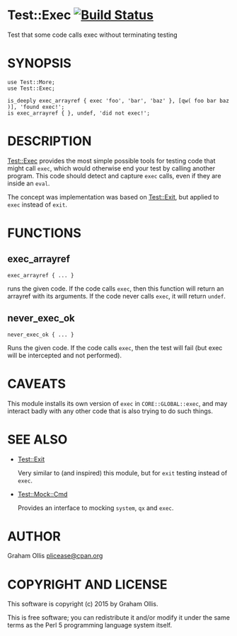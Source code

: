 # Test::Exec [![Build Status](https://secure.travis-ci.org/plicease/Test-Exec.png)](http://travis-ci.org/plicease/Test-Exec)

Test that some code calls exec without terminating testing

# SYNOPSIS

    use Test::More;
    use Test::Exec;
    
    is_deeply exec_arrayref { exec 'foo', 'bar', 'baz' }, [qw( foo bar baz )], 'found exec!';
    is exec_arrayref { }, undef, 'did not exec!';

# DESCRIPTION

[Test::Exec](https://metacpan.org/pod/Test::Exec) provides the most simple possible tools for testing code that might call `exec`, which
would otherwise end your test by calling another program.  This code should detect and capture `exec`
calls, even if they are inside an `eval`.

The concept was implementation was based on [Test::Exit](https://metacpan.org/pod/Test::Exit), but applied to `exec` instead of `exit`.

# FUNCTIONS

## exec\_arrayref

    exec_arrayref { ... }

runs the given code.  If the code calls `exec`, then this function will return an arrayref with its
arguments.  If the code never calls `exec`, it will return `undef`.

## never\_exec\_ok

    never_exec_ok { ... }

Runs the given code.  If the code calls `exec`, then the test will fail (but exec will be intercepted
and not performed).

# CAVEATS

This module installs its own version of `exec` in `CORE::GLOBAL::exec`,
and may interact badly with any other code that is also trying to do
such things.

# SEE ALSO

- [Test::Exit](https://metacpan.org/pod/Test::Exit)

    Very similar to (and inspired) this module, but for `exit` testing instead of `exec`.

- [Test::Mock::Cmd](https://metacpan.org/pod/Test::Mock::Cmd)

    Provides an interface to mocking `system`, `qx` and `exec`.

# AUTHOR

Graham Ollis <plicease@cpan.org>

# COPYRIGHT AND LICENSE

This software is copyright (c) 2015 by Graham Ollis.

This is free software; you can redistribute it and/or modify it under
the same terms as the Perl 5 programming language system itself.
